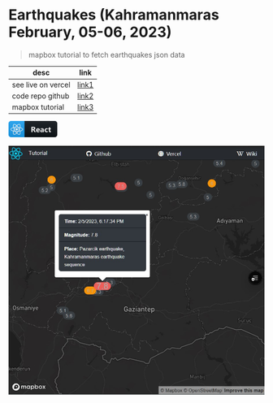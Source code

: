 # Earthquakes (Kahramanmaras February, 05-06, 2023)
> mapbox tutorial to fetch earthquakes json data

| desc | link |
|-- | -- |
|see live on vercel | [link1] |
|code repo github   | [link2] |
|mapbox tutorial    | [link3] |


[link1]:https://dynamic-markers-jsx.vercel.app/
[link2]:https://github.com/attila5287/dynamic-markers-jsx
[link3]:https://docs.mapbox.com/help/tutorials/dynamic-markers-react/?step=1

![react-badge](https://raw.githubusercontent.com/attila5287/img_readme/refs/heads/main/new/react_badge_96.png)

![screenshot](./public/images/image1.jpg)